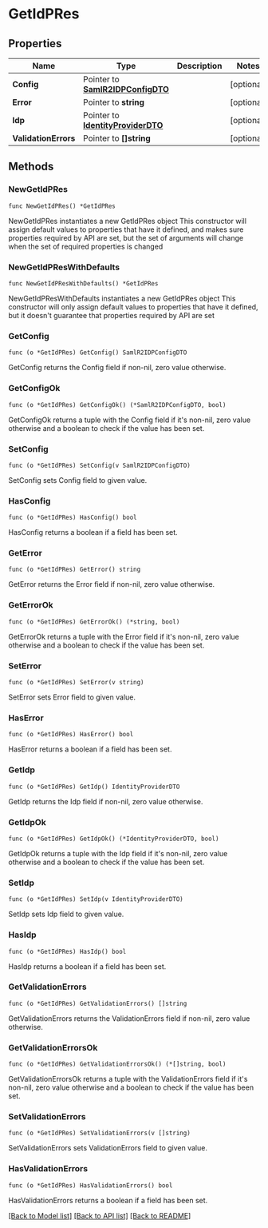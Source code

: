 # GetIdPRes

## Properties

Name | Type | Description | Notes
------------ | ------------- | ------------- | -------------
**Config** | Pointer to [**SamlR2IDPConfigDTO**](SamlR2IDPConfigDTO.md) |  | [optional] 
**Error** | Pointer to **string** |  | [optional] 
**Idp** | Pointer to [**IdentityProviderDTO**](IdentityProviderDTO.md) |  | [optional] 
**ValidationErrors** | Pointer to **[]string** |  | [optional] 

## Methods

### NewGetIdPRes

`func NewGetIdPRes() *GetIdPRes`

NewGetIdPRes instantiates a new GetIdPRes object
This constructor will assign default values to properties that have it defined,
and makes sure properties required by API are set, but the set of arguments
will change when the set of required properties is changed

### NewGetIdPResWithDefaults

`func NewGetIdPResWithDefaults() *GetIdPRes`

NewGetIdPResWithDefaults instantiates a new GetIdPRes object
This constructor will only assign default values to properties that have it defined,
but it doesn't guarantee that properties required by API are set

### GetConfig

`func (o *GetIdPRes) GetConfig() SamlR2IDPConfigDTO`

GetConfig returns the Config field if non-nil, zero value otherwise.

### GetConfigOk

`func (o *GetIdPRes) GetConfigOk() (*SamlR2IDPConfigDTO, bool)`

GetConfigOk returns a tuple with the Config field if it's non-nil, zero value otherwise
and a boolean to check if the value has been set.

### SetConfig

`func (o *GetIdPRes) SetConfig(v SamlR2IDPConfigDTO)`

SetConfig sets Config field to given value.

### HasConfig

`func (o *GetIdPRes) HasConfig() bool`

HasConfig returns a boolean if a field has been set.

### GetError

`func (o *GetIdPRes) GetError() string`

GetError returns the Error field if non-nil, zero value otherwise.

### GetErrorOk

`func (o *GetIdPRes) GetErrorOk() (*string, bool)`

GetErrorOk returns a tuple with the Error field if it's non-nil, zero value otherwise
and a boolean to check if the value has been set.

### SetError

`func (o *GetIdPRes) SetError(v string)`

SetError sets Error field to given value.

### HasError

`func (o *GetIdPRes) HasError() bool`

HasError returns a boolean if a field has been set.

### GetIdp

`func (o *GetIdPRes) GetIdp() IdentityProviderDTO`

GetIdp returns the Idp field if non-nil, zero value otherwise.

### GetIdpOk

`func (o *GetIdPRes) GetIdpOk() (*IdentityProviderDTO, bool)`

GetIdpOk returns a tuple with the Idp field if it's non-nil, zero value otherwise
and a boolean to check if the value has been set.

### SetIdp

`func (o *GetIdPRes) SetIdp(v IdentityProviderDTO)`

SetIdp sets Idp field to given value.

### HasIdp

`func (o *GetIdPRes) HasIdp() bool`

HasIdp returns a boolean if a field has been set.

### GetValidationErrors

`func (o *GetIdPRes) GetValidationErrors() []string`

GetValidationErrors returns the ValidationErrors field if non-nil, zero value otherwise.

### GetValidationErrorsOk

`func (o *GetIdPRes) GetValidationErrorsOk() (*[]string, bool)`

GetValidationErrorsOk returns a tuple with the ValidationErrors field if it's non-nil, zero value otherwise
and a boolean to check if the value has been set.

### SetValidationErrors

`func (o *GetIdPRes) SetValidationErrors(v []string)`

SetValidationErrors sets ValidationErrors field to given value.

### HasValidationErrors

`func (o *GetIdPRes) HasValidationErrors() bool`

HasValidationErrors returns a boolean if a field has been set.


[[Back to Model list]](../README.md#documentation-for-models) [[Back to API list]](../README.md#documentation-for-api-endpoints) [[Back to README]](../README.md)


